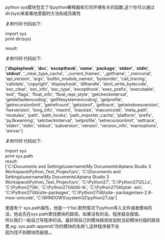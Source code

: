 python sys模块包含了与python解释器和它的环境有关的函数,这个你可以通过dir(sys)来查看他里面的方法和成员属性

_复制代码_ 代码如下:

  
import sys  
print dir(sys)  

result:

_复制代码_ 代码如下:

  
['__displayhook__', '__doc__', '__excepthook__', '__name__', '__package__',
'__stderr__', '__stdin__', '__stdout__', '_clear_type_cache',
'_current_frames', '_getframe', '_mercurial', 'api_version', 'argv',
'builtin_module_names', 'byteorder', 'call_tracing', 'callstats', 'copyright',
'displayhook', 'dllhandle', 'dont_write_bytecode', 'exc_clear', 'exc_info',
'exc_type', 'excepthook', 'exec_prefix', 'executable', 'exit', 'flags',
'float_info', 'float_repr_style', 'getcheckinterval', 'getdefaultencoding',
'getfilesystemencoding', 'getprofile', 'getrecursionlimit', 'getrefcount',
'getsizeof', 'gettrace', 'getwindowsversion', 'hexversion', 'long_info',
'maxint', 'maxsize', 'maxunicode', 'meta_path', 'modules', 'path',
'path_hooks', 'path_importer_cache', 'platform', 'prefix', 'py3kwarning',
'setcheckinterval', 'setprofile', 'setrecursionlimit', 'settrace', 'stderr',
'stdin', 'stdout', 'subversion', 'version', 'version_info', 'warnoptions',
'winver']  

_复制代码_ 代码如下:

  
import sys  
print sys.path  
result:  
['C:\\Documents and Settings\\username\\My Documents\\Aptana Studio 3
Workspace\\Python_Test_Project\\src', 'C:\\Documents and
Settings\\username\\My Documents\\Aptana Studio 3
Workspace\\Python_Test_Project\\src', 'C:\\Python27', 'C:\\Python27\\DLLs',
'C:\\Python27\\lib', 'C:\\Python27\\lib\\lib-tk', 'C:\\Python27\\lib\\plat-
win', 'C:\\Python27\\lib\\site-packages', 'C:\\Python27\\lib\\site-
packages\\wx-2.8-msw-unicode', 'C:\\WINDOWS\\system32\\python27.zip']  

里面有个
sys.path属性。他是一个list.默然情况下python导入文件或者模块的话，他会先在sys.path里找模块的路径。如果没有的话，程序就会报错。  
所以我们一般自己写程序的话。最好把自己的模块路径给加到当前模块扫描的路径里,eg: sys.path.append('你的模块的名称'),这样程序就不会  
因为找不到模块而报错。。

